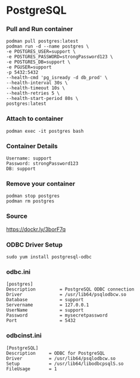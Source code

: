 # PostgreSQL
### Pull and Run container
```
podman pull postgres:latest
podman run -d --name postgres \
-e POSTGRES_USER=support \
-e POSTGRES_PASSWORD=strongPassword123 \
-e POSTGRES_DB=support \
-e PGUSER=support
-p 5432:5432
--health-cmd 'pg_isready -d db_prod' \
--health-interval 30s \
--health-timeout 10s \
--health-retries 5 \
--health-start-period 80s \
postgres:latest
```

### Attach to container
```
podman exec -it postgres bash
```

### Container Details
```
Username: support
Password: strongPassword123
DB: support
```

### Remove your container
```
podman stop postgres
podman rm postgres
```

### Source
https://dockr.ly/3borF7q  

### ODBC Driver Setup
```
sudo yum install postgresql-odbc
```

### odbc.ini
```
[postgres]
Description         = PostgreSQL ODBC connection
Driver              = /usr/lib64/psqlodbcw.so
Database            = support
Servername          = 127.0.0.1
UserName            = support
Password            = mysecretpassword
Port                = 5432
```

### odbcinst.ini
```
[PostgreSQL]
Description     = ODBC for PostgreSQL
Driver          = /usr/lib64/psqlodbcw.so
Setup           = /usr/lib64/libodbcpsqlS.so
FileUsage       = 1
```